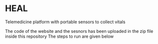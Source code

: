 # HEAL
Telemedicine platform with portable sensors to collect vitals


The code of the website and the sesnors has been uploaded in the zip file inside this repository
The steps to run are given below
